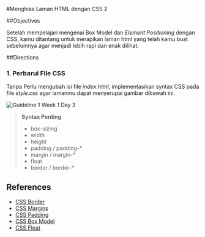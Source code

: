 #Menghias Laman HTML dengan CSS 2

##Objectives

Setelah mempelajari mengenai Box Model dan *Element Positioning* dengan CSS, kamu ditantang untuk merapikan laman html yang telah kamu buat sebelumnya agar menjadi lebih rapi dan enak dilihat. 

##Directions

### 1. Perbarui File CSS

Tanpa Perlu mengubah isi file *index.html*, implementasikan syntax CSS pada file *style.css* agar lamanmu dapat menyerupai gambar dibawah ini.

![Guideline 1 Week 1 Day 3](assets/week1-day3-guideline.png)

> **Syntax Penting**
>  - box-sizing
>  - width
>  - height 
>  - padding / padding-*
>  - margin / margin-*
>  - float
>  - border / border-* 

## References

* [CSS Border](http://www.w3schools.com/css/css_border.asp)
* [CSS Margins](http://www.w3schools.com/css/css_margin.asp)
* [CSS Padding](http://www.w3schools.com/css/css_padding.asp)
* [CSS Box Model](http://www.w3schools.com/css/css_boxmodel.asp)
* [CSS Float](http://www.w3schools.com/css/css_float.asp)

